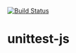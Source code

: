 [![Build Status](https://cloud.drone.io/api/badges/gigapixel/unittest-js/status.svg)](https://cloud.drone.io/gigapixel/unittest-js)

# unittest-js
